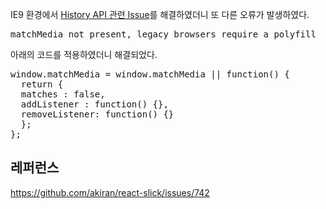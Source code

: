 IE9 환경에서 <a href="https://github.com/KimJongHyeok2/tssue/blob/master/React/IE9-History.md">History API 관련 Issue</a>를 해결하였더니 또 다른 오류가 발생하였다.
<pre>
matchMedia not present, legacy browsers require a polyfill
</pre>
아래의 코드를 적용하였더니 해결되었다.
<pre>
window.matchMedia = window.matchMedia || function() {
  return {
  matches : false,
  addListener : function() {},
  removeListener: function() {}
  };
};
</pre>
## 레퍼런스
https://github.com/akiran/react-slick/issues/742
